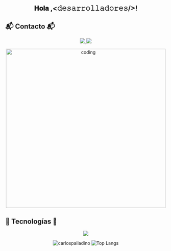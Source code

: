 <!-- Título -->
<h2 align="center">
  <a id="user-content--𝐇𝐨𝐥𝐚-Devs--" class="anchor" aria-hidden="true" tabindex="-1" href="#-𝐇𝐨𝐥𝐚-Devs--">

  </a> 
  𝐇𝐨𝐥𝐚 ,<𝚍𝚎𝚜𝚊𝚛𝚛𝚘𝚕𝚕𝚊𝚍𝚘𝚛𝚎𝚜/>! 

</h2>

<!-- Subtítulo de Contacto con emoji -->
<h2 align="left">📬 Contacto 📬</h2>

<!-- Enlaces de LinkedIn y correo electrónico uno al lado del otro con iconos -->
<p align="center">
  <a href="https://www.linkedin.com/in/carlos-palladino/" target="_blank">
    <img src="https://img.shields.io/badge/-Carlos%20Palladino-blue?style=flat-square&logo=Linkedin&logoColor=white&link=https://www.linkedin.com/in/carlos-palladino/" style="max-width: 100%;" />
  </a>

<a href="mailto:carlosezequiel19palladino@gmail.com" target="_blank">
    <img src="https://img.shields.io/badge/-carlosezequiel19palladino@gmail.com-c14438?style=flat-square&logo=Gmail&logoColor=white&link=mailto:carlosezequiel19palladino@gmail.com" style="max-width: 100%;" />
</a>

</p>

<!-- Gif de programación -->
<p align="center">
  <img alt="coding" width="500" src="https://media.giphy.com/media/jTNG3RF6EwbkpD4LZx/giphy.gif">
</p>

<!-- Subtítulo de Tecnologías con emoji -->
<h2 align="left">🚀 Tecnologías 🚀</h2>

<!-- Iconos de tecnologías -->
<p align="center">
  <a href="https://skillicons.dev">
    <img src="https://skillicons.dev/icons?i=git,angular,cs,css,dotnet,figma,git,github,html,js,mysql,nodejs,postman,react,vscode,visualstudio,bootrap&perline=8" />
  </a>
</p>
<!-- Estadísticas de lenguajes y GitHub con alturas y anchos iguales al final -->
<p align="center">
<img src="https://github-readme-stats.vercel.app/api?username=carlospalladino&show_icons=true&icon_color=CE1D2D&text_color=718096&bg_color=00000000&hide_title=true&hide_border=true" alt="carlospalladino" />

<img src="https://github-readme-stats.vercel.app/api/top-langs/?username=carlospalladino&show_icons=true&icon_color=CE1D2D&text_color=718096&bg_color=00000000&hide_title=true&hide_border=true" alt="Top Langs" />

</p>
